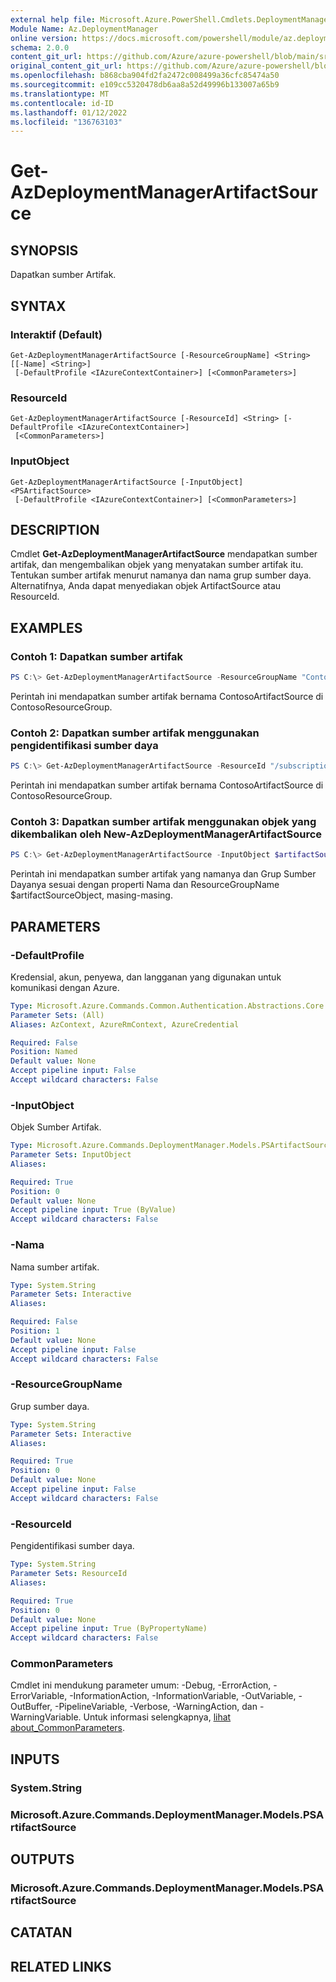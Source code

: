 ```yaml
---
external help file: Microsoft.Azure.PowerShell.Cmdlets.DeploymentManager.dll-Help.xml
Module Name: Az.DeploymentManager
online version: https://docs.microsoft.com/powershell/module/az.deploymentmanager/get-azdeploymentmanagerartifactsource
schema: 2.0.0
content_git_url: https://github.com/Azure/azure-powershell/blob/main/src/DeploymentManager/DeploymentManager/help/Get-AzDeploymentManagerArtifactSource.md
original_content_git_url: https://github.com/Azure/azure-powershell/blob/main/src/DeploymentManager/DeploymentManager/help/Get-AzDeploymentManagerArtifactSource.md
ms.openlocfilehash: b868cba904fd2fa2472c008499a36cfc85474a50
ms.sourcegitcommit: e109cc5320478db6aa8a52d49996b133007a65b9
ms.translationtype: MT
ms.contentlocale: id-ID
ms.lasthandoff: 01/12/2022
ms.locfileid: "136763103"
---
```

# Get-AzDeploymentManagerArtifactSource

## SYNOPSIS

Dapatkan sumber Artifak.

## SYNTAX

### Interaktif (Default)
```
Get-AzDeploymentManagerArtifactSource [-ResourceGroupName] <String> [[-Name] <String>]
 [-DefaultProfile <IAzureContextContainer>] [<CommonParameters>]
```

### ResourceId
```
Get-AzDeploymentManagerArtifactSource [-ResourceId] <String> [-DefaultProfile <IAzureContextContainer>]
 [<CommonParameters>]
```

### InputObject
```
Get-AzDeploymentManagerArtifactSource [-InputObject] <PSArtifactSource>
 [-DefaultProfile <IAzureContextContainer>] [<CommonParameters>]
```

## DESCRIPTION
Cmdlet **Get-AzDeploymentManagerArtifactSource** mendapatkan sumber artifak, dan mengembalikan objek yang menyatakan sumber artifak itu.
Tentukan sumber artifak menurut namanya dan nama grup sumber daya. Alternatifnya, Anda dapat menyediakan objek ArtifactSource atau ResourceId.

## EXAMPLES

### Contoh 1: Dapatkan sumber artifak
```powershell
PS C:\> Get-AzDeploymentManagerArtifactSource -ResourceGroupName "ContosoResourceGroup" -Name "ContosoArtifactSource"
```

Perintah ini mendapatkan sumber artifak bernama ContosoArtifactSource di ContosoResourceGroup.

### Contoh 2: Dapatkan sumber artifak menggunakan pengidentifikasi sumber daya
```powershell
PS C:\> Get-AzDeploymentManagerArtifactSource -ResourceId "/subscriptions/subscriptionId/resourcegroups/ContosoResourceGroup/providers/Microsoft.DeploymentManager/artifactSources/ContosoArtifactSource"
```

Perintah ini mendapatkan sumber artifak bernama ContosoArtifactSource di ContosoResourceGroup.

### Contoh 3: Dapatkan sumber artifak menggunakan objek yang dikembalikan oleh New-AzDeploymentManagerArtifactSource
```powershell
PS C:\> Get-AzDeploymentManagerArtifactSource -InputObject $artifactSourceObject
```

Perintah ini mendapatkan sumber artifak yang namanya dan Grup Sumber Dayanya sesuai dengan properti Nama dan ResourceGroupName $artifactSourceObject, masing-masing.

## PARAMETERS

### -DefaultProfile
Kredensial, akun, penyewa, dan langganan yang digunakan untuk komunikasi dengan Azure.

```yaml
Type: Microsoft.Azure.Commands.Common.Authentication.Abstractions.Core.IAzureContextContainer
Parameter Sets: (All)
Aliases: AzContext, AzureRmContext, AzureCredential

Required: False
Position: Named
Default value: None
Accept pipeline input: False
Accept wildcard characters: False
```

### -InputObject
Objek Sumber Artifak.

```yaml
Type: Microsoft.Azure.Commands.DeploymentManager.Models.PSArtifactSource
Parameter Sets: InputObject
Aliases:

Required: True
Position: 0
Default value: None
Accept pipeline input: True (ByValue)
Accept wildcard characters: False
```

### -Nama
Nama sumber artifak.

```yaml
Type: System.String
Parameter Sets: Interactive
Aliases:

Required: False
Position: 1
Default value: None
Accept pipeline input: False
Accept wildcard characters: False
```

### -ResourceGroupName
Grup sumber daya.

```yaml
Type: System.String
Parameter Sets: Interactive
Aliases:

Required: True
Position: 0
Default value: None
Accept pipeline input: False
Accept wildcard characters: False
```

### -ResourceId
Pengidentifikasi sumber daya.

```yaml
Type: System.String
Parameter Sets: ResourceId
Aliases:

Required: True
Position: 0
Default value: None
Accept pipeline input: True (ByPropertyName)
Accept wildcard characters: False
```

### CommonParameters
Cmdlet ini mendukung parameter umum: -Debug, -ErrorAction, -ErrorVariable, -InformationAction, -InformationVariable, -OutVariable, -OutBuffer, -PipelineVariable, -Verbose, -WarningAction, dan -WarningVariable. Untuk informasi selengkapnya, [lihat about_CommonParameters](http://go.microsoft.com/fwlink/?LinkID=113216).

## INPUTS

### System.String

### Microsoft.Azure.Commands.DeploymentManager.Models.PSArtifactSource

## OUTPUTS

### Microsoft.Azure.Commands.DeploymentManager.Models.PSArtifactSource

## CATATAN

## RELATED LINKS

